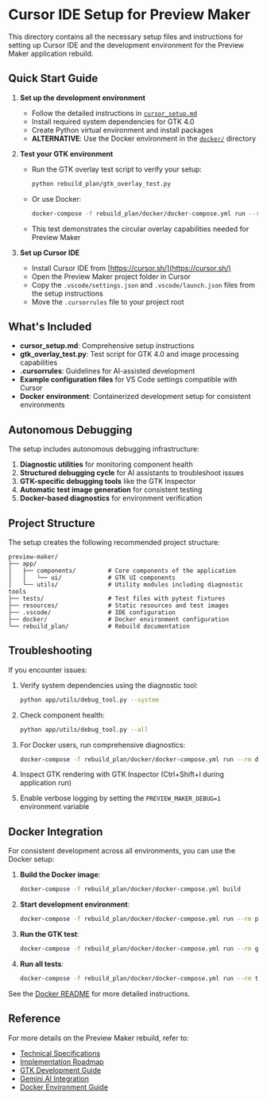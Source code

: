 # Cursor IDE Setup for Preview Maker

This directory contains all the necessary setup files and instructions for setting up Cursor IDE and the development environment for the Preview Maker application rebuild.

## Quick Start Guide

1. **Set up the development environment**
   - Follow the detailed instructions in [`cursor_setup.md`](cursor_setup.md)
   - Install required system dependencies for GTK 4.0
   - Create Python virtual environment and install packages
   - **ALTERNATIVE**: Use the Docker environment in the [`docker/`](docker/README.md) directory

2. **Test your GTK environment**
   - Run the GTK overlay test script to verify your setup:
     ```bash
     python rebuild_plan/gtk_overlay_test.py
     ```
   - Or use Docker:
     ```bash
     docker-compose -f rebuild_plan/docker/docker-compose.yml run --rm gtk-test
     ```
   - This test demonstrates the circular overlay capabilities needed for Preview Maker

3. **Set up Cursor IDE**
   - Install Cursor IDE from [https://cursor.sh/](https://cursor.sh/)
   - Open the Preview Maker project folder in Cursor
   - Copy the `.vscode/settings.json` and `.vscode/launch.json` files from the setup instructions
   - Move the `.cursorrules` file to your project root

## What's Included

- **cursor_setup.md**: Comprehensive setup instructions
- **gtk_overlay_test.py**: Test script for GTK 4.0 and image processing capabilities
- **.cursorrules**: Guidelines for AI-assisted development
- **Example configuration files** for VS Code settings compatible with Cursor
- **Docker environment**: Containerized development setup for consistent environments

## Autonomous Debugging

The setup includes autonomous debugging infrastructure:

1. **Diagnostic utilities** for monitoring component health
2. **Structured debugging cycle** for AI assistants to troubleshoot issues
3. **GTK-specific debugging tools** like the GTK Inspector
4. **Automatic test image generation** for consistent testing
5. **Docker-based diagnostics** for environment verification

## Project Structure

The setup creates the following recommended project structure:

```
preview-maker/
├── app/
│   ├── components/         # Core components of the application
│   │   └── ui/             # GTK UI components
│   └── utils/              # Utility modules including diagnostic tools
├── tests/                  # Test files with pytest fixtures
├── resources/              # Static resources and test images
├── .vscode/                # IDE configuration
├── docker/                 # Docker environment configuration
└── rebuild_plan/           # Rebuild documentation
```

## Troubleshooting

If you encounter issues:

1. Verify system dependencies using the diagnostic tool:
   ```bash
   python app/utils/debug_tool.py --system
   ```

2. Check component health:
   ```bash
   python app/utils/debug_tool.py --all
   ```

3. For Docker users, run comprehensive diagnostics:
   ```bash
   docker-compose -f rebuild_plan/docker/docker-compose.yml run --rm diagnostics
   ```

4. Inspect GTK rendering with GTK Inspector (Ctrl+Shift+I during application run)

5. Enable verbose logging by setting the `PREVIEW_MAKER_DEBUG=1` environment variable

## Docker Integration

For consistent development across all environments, you can use the Docker setup:

1. **Build the Docker image**:
   ```bash
   docker-compose -f rebuild_plan/docker/docker-compose.yml build
   ```

2. **Start development environment**:
   ```bash
   docker-compose -f rebuild_plan/docker/docker-compose.yml run --rm preview-maker
   ```

3. **Run the GTK test**:
   ```bash
   docker-compose -f rebuild_plan/docker/docker-compose.yml run --rm gtk-test
   ```

4. **Run all tests**:
   ```bash
   docker-compose -f rebuild_plan/docker/docker-compose.yml run --rm test
   ```

See the [Docker README](docker/README.md) for more detailed instructions.

## Reference

For more details on the Preview Maker rebuild, refer to:
- [Technical Specifications](architecture/06_technical_specifications.md)
- [Implementation Roadmap](implementation_roadmap.md)
- [GTK Development Guide](00_prerequisites/04_gtk_development_guide.md)
- [Gemini AI Integration](00_prerequisites/05_gemini_ai_integration.md)
- [Docker Environment Guide](docker/README.md)